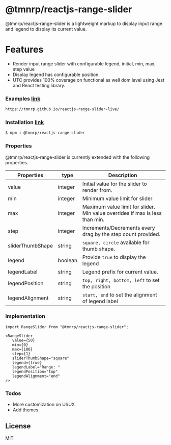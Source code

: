 # @tmnrp/reactjs-range-slider

@tmnrp/reactjs-range-slider is a lightweight markup to display input range and legend to display its current value.

# Features

  - Render input range slider with configurable legend, initial, min, max, step value
  - Display legend has configurable position.
  - UTC provides 100% coverage on functional as well dom level using Jest and React testing library.
  
  
### Examples  [link](https://tmnrp.github.io/reactjs-range-slider-live/)
```sh
https://tmnrp.github.io/reactjs-range-slider-live/
```

### Installation [link](https://www.npmjs.com/package/@tmnrp/reactjs-range-slider)


```sh
$ npm i @tmnrp/reactjs-range-slider
```

### Properties

@tmnrp/reactjs-range-slider is currently extended with the following properties.

| Properties | type | Description |
| ------ | ------ | ------ |
| value | integer | Initial value for the slider to render from. |
| min | integer | Minimum value limit for slider |
| max | integer | Maximum value limit for slider. Min value overrides if max is less than min. |
| step | integer | Increments/Decrements every drag by the step count provided. |
| sliderThumbShape | string | ```square, circle``` available for thumb shape. |
| legend | boolean | Provide ```true``` to display the legend |
| legendLabel | string | Legend prefix for current value. |
| legendPosition | string | ```top, right, bottom, left``` to set the position |
| legendAlignment | string | ```start, end``` to set the alignment of legend label |


### Implementation

```
import RangeSlider from "@tmnrp/reactjs-range-slider";
```

```
<RangeSlider
   value={50}
   min={0}
   max={100}
   step={1}
   sliderThumbShape="square"
   legend={true}
   legendLabel="Range: "
   legendPosition="top"
   legendAlignment="end"
/>
```

### Todos

 - More customization on UI/UX
 - Add themes

License
----

MIT
